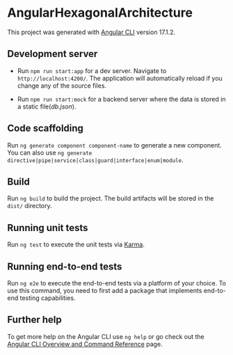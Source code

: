# AngularHexagonalArchitecture

This project was generated with [Angular CLI](https://github.com/angular/angular-cli) version 17.1.2.

## Development server

- Run `npm run start:app` for a dev server. Navigate to `http://localhost:4200/`. The application will automatically reload if you change any of the source files.

- Run `npm run start:mock` for a backend server where the data is stored in a static file(*db.json*).

## Code scaffolding

Run `ng generate component component-name` to generate a new component. You can also use `ng generate directive|pipe|service|class|guard|interface|enum|module`.

## Build

Run `ng build` to build the project. The build artifacts will be stored in the `dist/` directory.

## Running unit tests

Run `ng test` to execute the unit tests via [Karma](https://karma-runner.github.io).

## Running end-to-end tests

Run `ng e2e` to execute the end-to-end tests via a platform of your choice. To use this command, you need to first add a package that implements end-to-end testing capabilities.

## Further help

To get more help on the Angular CLI use `ng help` or go check out the [Angular CLI Overview and Command Reference](https://angular.io/cli) page.